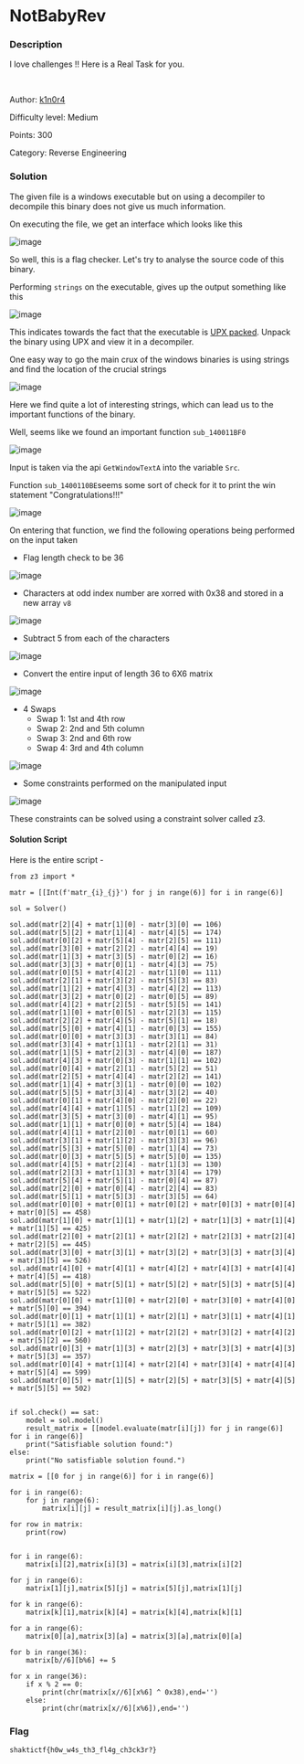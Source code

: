 # NotBabyRev

### Description

I love challenges !!
Here is a Real Task for you.

<br>

Author: [k1n0r4](https://twitter.com/k1n0r4)

Difficulty level: Medium

Points: 300

Category: Reverse Engineering

###  Solution

The given file is a windows executable but on using a decompiler to decompile this binary does not give us much information. 

On executing the file, we get an interface which looks like this

![image](https://imgur.com/A4zJ38O.png)

So well, this is a flag checker. Let's try to analyse the source code of this binary.

Performing `strings` on the executable, gives up the output something like this

![image](https://imgur.com/Xu9CjBE.png)

This indicates towards the fact that the executable is [UPX packed](https://github.com/upx/upx). Unpack the binary using UPX and view it in a decompiler.

One easy way to go the main crux of the windows binaries is using strings and find the location of the crucial strings

![image](https://imgur.com/nbOUZaQ.png)

Here we find quite a lot of interesting strings, which can lead us to the important functions of the binary.

Well, seems like we found an important function `sub_140011BF0`

![image](https://imgur.com/6Lk4C5j.png)

Input is taken via the api `GetWindowTextA` into the variable `Src`.

Function `sub_1400110BE`seems some sort of check for it to print the win statement "Congratulations!!!"


![image](https://imgur.com/F3n8t9d.png)

On entering that function, we find the following operations being performed on the input taken

- Flag length check to be 36

![image](https://imgur.com/jCJFdbT.png)

- Characters at odd index number are xorred with 0x38 and stored in a new array `v8`

![image](https://imgur.com/JPRUWq8.png)

- Subtract 5 from each of the characters

![image](https://imgur.com/gpXVYSI.png)


- Convert the entire input of length 36 to 6X6 matrix

![image](https://imgur.com/H16pRvy.png)

- 4 Swaps
    - Swap 1: 1st and 4th row
    - Swap 2: 2nd and 5th column
    - Swap 3: 2nd and 6th row
    - Swap 4: 3rd and 4th column

![image](https://imgur.com/r2y90H0.png)

- Some constraints performed on the manipulated input

![image](https://imgur.com/Ju5Otos.png)




These constraints can be solved using a constraint solver called z3.

#### Solution Script



Here is the entire script - 



```python!
from z3 import *

matr = [[Int(f'matr_{i}_{j}') for j in range(6)] for i in range(6)]

sol = Solver()

sol.add(matr[2][4] + matr[1][0] - matr[3][0] == 106)
sol.add(matr[5][2] + matr[1][4] - matr[4][5] == 174) 
sol.add(matr[0][2] + matr[5][4] - matr[2][5] == 111) 
sol.add(matr[3][0] + matr[2][2] - matr[4][4] == 19) 
sol.add(matr[1][3] + matr[3][5] - matr[0][2] == 16) 
sol.add(matr[3][3] + matr[0][1] - matr[4][3] == 75) 
sol.add(matr[0][5] + matr[4][2] - matr[1][0] == 111) 
sol.add(matr[2][1] + matr[3][2] - matr[5][3] == 83) 
sol.add(matr[1][2] + matr[4][3] - matr[4][2] == 113) 
sol.add(matr[3][2] + matr[0][2] - matr[0][5] == 89) 
sol.add(matr[4][2] + matr[2][5] - matr[5][5] == 141) 
sol.add(matr[1][0] + matr[0][5] - matr[2][3] == 115) 
sol.add(matr[2][2] + matr[4][5] - matr[5][1] == 18) 
sol.add(matr[5][0] + matr[4][1] - matr[0][3] == 155) 
sol.add(matr[0][0] + matr[3][3] - matr[3][1] == 84) 
sol.add(matr[3][4] + matr[1][1] - matr[2][1] == 31) 
sol.add(matr[1][5] + matr[2][3] - matr[4][0] == 187) 
sol.add(matr[4][3] + matr[0][3] - matr[1][1] == 102) 
sol.add(matr[0][4] + matr[2][1] - matr[5][2] == 51) 
sol.add(matr[2][5] + matr[4][4] - matr[2][2] == 141) 
sol.add(matr[1][4] + matr[3][1] - matr[0][0] == 102) 
sol.add(matr[5][5] + matr[3][4] - matr[3][2] == 40) 
sol.add(matr[0][1] + matr[4][0] - matr[2][0] == 22) 
sol.add(matr[4][4] + matr[1][5] - matr[1][2] == 109) 
sol.add(matr[3][5] + matr[3][0] - matr[4][1] == 95) 
sol.add(matr[1][1] + matr[0][0] + matr[5][4] == 184) 
sol.add(matr[4][1] + matr[2][0] - matr[0][1] == 60) 
sol.add(matr[3][1] + matr[1][2] - matr[3][3] == 96) 
sol.add(matr[5][3] + matr[5][0] - matr[1][4] == 73) 
sol.add(matr[0][3] + matr[5][5] + matr[5][0] == 135) 
sol.add(matr[4][5] + matr[2][4] - matr[1][3] == 130) 
sol.add(matr[2][3] + matr[1][3] + matr[3][4] == 179) 
sol.add(matr[5][4] + matr[5][1] - matr[0][4] == 87) 
sol.add(matr[2][0] + matr[0][4] - matr[2][4] == 83) 
sol.add(matr[5][1] + matr[5][3] - matr[3][5] == 64) 
sol.add(matr[0][0] + matr[0][1] + matr[0][2] + matr[0][3] + matr[0][4] + matr[0][5] == 458) 
sol.add(matr[1][0] + matr[1][1] + matr[1][2] + matr[1][3] + matr[1][4] + matr[1][5] == 425)
sol.add(matr[2][0] + matr[2][1] + matr[2][2] + matr[2][3] + matr[2][4] + matr[2][5] == 445)
sol.add(matr[3][0] + matr[3][1] + matr[3][2] + matr[3][3] + matr[3][4] + matr[3][5] == 526)
sol.add(matr[4][0] + matr[4][1] + matr[4][2] + matr[4][3] + matr[4][4] + matr[4][5] == 418)
sol.add(matr[5][0] + matr[5][1] + matr[5][2] + matr[5][3] + matr[5][4] + matr[5][5] == 522)
sol.add(matr[0][0] + matr[1][0] + matr[2][0] + matr[3][0] + matr[4][0] + matr[5][0] == 394)
sol.add(matr[0][1] + matr[1][1] + matr[2][1] + matr[3][1] + matr[4][1] + matr[5][1] == 382)
sol.add(matr[0][2] + matr[1][2] + matr[2][2] + matr[3][2] + matr[4][2] + matr[5][2] == 560)    
sol.add(matr[0][3] + matr[1][3] + matr[2][3] + matr[3][3] + matr[4][3] + matr[5][3] == 357)
sol.add(matr[0][4] + matr[1][4] + matr[2][4] + matr[3][4] + matr[4][4] + matr[5][4] == 599)
sol.add(matr[0][5] + matr[1][5] + matr[2][5] + matr[3][5] + matr[4][5] + matr[5][5] == 502)


if sol.check() == sat:
    model = sol.model()
    result_matrix = [[model.evaluate(matr[i][j]) for j in range(6)] for i in range(6)]
    print("Satisfiable solution found:")
else:
    print("No satisfiable solution found.")

matrix = [[0 for j in range(6)] for i in range(6)]

for i in range(6):
    for j in range(6):
        matrix[i][j] = result_matrix[i][j].as_long()

for row in matrix:
    print(row)


for i in range(6):
    matrix[i][2],matrix[i][3] = matrix[i][3],matrix[i][2]

for j in range(6):
    matrix[1][j],matrix[5][j] = matrix[5][j],matrix[1][j]

for k in range(6):
    matrix[k][1],matrix[k][4] = matrix[k][4],matrix[k][1]

for a in range(6):
    matrix[0][a],matrix[3][a] = matrix[3][a],matrix[0][a]

for b in range(36):
    matrix[b//6][b%6] += 5

for x in range(36):
    if x % 2 == 0:
        print(chr(matrix[x//6][x%6] ^ 0x38),end='')
    else:
        print(chr(matrix[x//6][x%6]),end='')

```

### Flag

`shaktictf{h0w_w4s_th3_fl4g_ch3ck3r?}`

